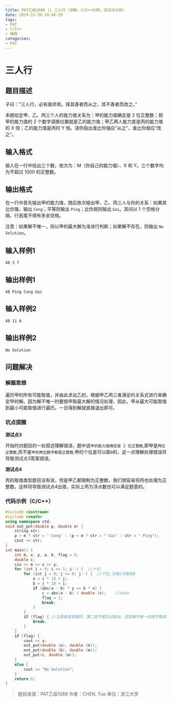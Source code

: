 ```yaml
---
title: PAT乙级1088 || 三人行（详解，C/C++示例，测试点分析）
date: 2019-12-30 19:49:15
tags:
- PAT
- C/C++
- 编程
categories:
- PAT
---
```


# **三人行**
## **题目描述**
子曰：“三人行，必有我师焉。择其善者而从之，其不善者而改之。”

本题给定甲、乙、丙三个人的能力值关系为：甲的能力值确定是 2 位正整数；把甲的能力值的 2 个数字调换位置就是乙的能力值；甲乙两人能力差是丙的能力值的 X 倍；乙的能力值是丙的 Y 倍。请你指出谁比你强应“从之”，谁比你弱应“改之”。

## **输入格式**
输入在一行中给出三个数，依次为：M（你自己的能力值）、X 和 Y。三个数字均为不超过 1000 的正整数。

## **输出格式**

在一行中首先输出甲的能力值，随后依次输出甲、乙、丙三人与你的关系：如果其比你强，输出 `Cong`；平等则输出 `Ping`；比你弱则输出 `Gai`。其间以 1 个空格分隔，行首尾不得有多余空格。

注意：如果解不唯一，则以甲的最大解为准进行判断；如果解不存在，则输出 `No Solution`。

## **输入样例1**
```null
48 3 7
```
## **输出样例1**
```null
48 Ping Cong Gai
```
## **输入样例2**
```null
48 11 6
```
## **输出样例2**
```null
No Solution
```


## 问题解决
### 解题思想
遍历甲的所有可能取值，并由此求出乙的，根据甲乙丙三者满足的关系式进行来确定甲的解。因为解不唯一时要按甲取最大解的情况处理，因此，甲从最大可能取值到最小可能取值进行遍历。一旦得到解就直接退出即可。

### 坑点提醒

**测试点3** 

开始时对题目的一处叙述理解错误，题中说`甲的能力值确定是 2 位正整数`,即甲是`两位正整数`,而不是`甲的两位数字都是正整数`,甲的个位是可以取`0`的，这一点理解处理错误将导致测试点3答案错误。

**测试点4**

丙的取值类型题目没有说，但是甲乙都限制为正整数，我们很容易将丙也处理为正整数，这样将导致测试点4出错，实际上丙为浮点数也可以满足题意的。

### 代码示例（C/C++）

```cpp
#include <iostream>
#include <cmath>
using namespace std;
void out_put(double p, double m) {
    string str;
    p > m ? str = " Cong" : (p < m ? str = " Gai" : str = " Ping");
    cout << str;
}
int main() {
    int m, x, y, a, b, flag = 0;
    double c;
    cin >> m >> x >> y;
    for (int i = 9; i >= 1; i--) {  //十位
        for (int j = 9; j >= 0; j--) {  //个位,注意j可取到0
            a = i * 10 + j;
            b = j * 10 + i;
            if (abs(a - b) * y == b * x) {
                c = abs(a - b) / double (x);    //note
                flag = 1;
                break;
            }
        }
        if (flag) { //注意是双层循环，第二层不要忘记跳出，否则解不唯一时就不能保证甲取最大解
            break;
        }
    }
    if (flag) {
        cout << a;
        out_put(double (a), double (m));
        out_put(double (b), double (m));
        out_put(c, double (m));
    }
    else {
        cout << "No Solution";
    }
    return 0;
}
```
>题目来源：PAT乙级1088
>作者：CHEN, Yue
>单位：浙江大学